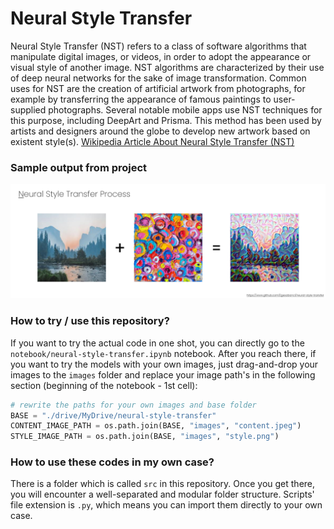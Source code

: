 # Neural Style Transfer

Neural Style Transfer (NST) refers to a class of software algorithms that manipulate digital images, or videos, in order to adopt the appearance or visual style of another image. NST algorithms are characterized by their use of deep neural networks for the sake of image transformation. Common uses for NST are the creation of artificial artwork from photographs, for example by transferring the appearance of famous paintings to user-supplied photographs. Several notable mobile apps use NST techniques for this purpose, including DeepArt and Prisma. This method has been used by artists and designers around the globe to develop new artwork based on existent style(s). [Wikipedia Article About Neural Style Transfer (NST)](https://en.wikipedia.org/wiki/Neural_Style_Transfer) 

### Sample output from project

![Sample Neural Style Transfer Output](https://github.com/Egesabanci/neural-style-transfer/blob/master/neural-style-transfer-process.png)

### How to try / use this repository?

If you want to try the actual code in one shot, you can directly go to the `notebook/neural-style-transfer.ipynb` notebook. After you reach there, if you want to try the models with your own images, just drag-and-drop your images to the `images` folder and replace your image path's in the following section (beginning of the notebook - 1st cell):

```python
# rewrite the paths for your own images and base folder
BASE = "./drive/MyDrive/neural-style-transfer"
CONTENT_IMAGE_PATH = os.path.join(BASE, "images", "content.jpeg")
STYLE_IMAGE_PATH = os.path.join(BASE, "images", "style.png")
```

### How to use these codes in my own case?

There is a folder which is called `src` in this repository. Once you get there, you will encounter a well-separated and modular folder structure. Scripts' file extension is `.py`, which means you can import them directly to your own case.
